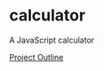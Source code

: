 # calculator

A JavaScript calculator

[Project Outline](https://gitlab.web.fh-kufstein.ac.at/WCIS18/pww-unterlagen/tree/master/uebung)